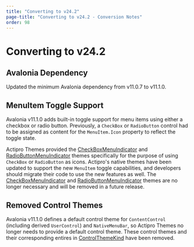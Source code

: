 ```yaml
---
title: "Converting to v24.2"
page-title: "Converting to v24.2 - Conversion Notes"
order: 98
---
```

# Converting to v24.2

## Avalonia Dependency

Updated the minimum Avalonia dependency from v11.0.7 to v11.1.0.

## MenuItem Toggle Support

Avalonia v11.1.0 adds built-in toggle support for menu items using either a checkbox or radio button.  Previously, a `CheckBox` or `RadioButton` control had to be assigned as content for the `MenuItem.Icon` property to reflect the toggle state.

Actipro Themes provided the [CheckBoxMenuIndicator](xref:@ActiproUIRoot.Themes.ControlThemeKind.CheckBoxMenuIndicator) and [RadioButtonMenuIndicator](xref:@ActiproUIRoot.Themes.ControlThemeKind.RadioButtonMenuIndicator) themes specifically for the purpose of using `CheckBox` or `RadioButton` as icons.  Actipro's native themes have been updated to support the new `MenuItem` toggle capabilities, and developers should migrate their code to use the new features as well.  The [CheckBoxMenuIndicator](xref:@ActiproUIRoot.Themes.ControlThemeKind.CheckBoxMenuIndicator) and [RadioButtonMenuIndicator](xref:@ActiproUIRoot.Themes.ControlThemeKind.RadioButtonMenuIndicator) themes are no longer necessary and will be removed in a future release.

## Removed Control Themes

Avalonia v11.1.0 defines a default control theme for `ContentControl` (including derived `UserControl`) and `NativeMenuBar`, so Actipro Themes no longer needs to provide a default control theme.  These control themes and their corresponding entires in [ControlThemeKind](xref:@ActiproUIRoot.Themes.ControlThemeKind) have been removed.
